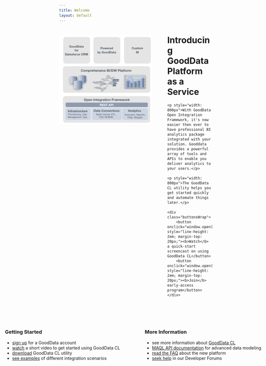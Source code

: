 ```yaml
---
title: Welcome
layout: default
---
```


<div>
    <img src="images/platform-stack.png" width="306" height="294" alt="Platform Stack" style="float: left; margin-right: 50px">
    <h1 id="introducing_gooddata_platform_as_a_service">Introducing GoodData Platform as a Service</h1>
    
    <p style="width: 800px">With GoodData Open Integration Framework, it's now easier then ever to have professional BI analytics package integrated with your solution. Gooddata provides a powerful array of tools and APIs to enable you deliver analytics to your users.</p>

    <p style="width: 800px">The GoodData CL utility helps you get started quickly and automate things later.</p>
    
    <div class="buttonsWrap">
        <button onclick="window.open('/start/','_self');" style="line-height: 2em; margin-top: 20px;"><b>Watch</b> a quick-start screencast on using GoodData CL</button>
        <button onclick="window.open('/start/','_self');" style="line-height: 2em; margin-top: 20px;"><b>Join</b> early-access program</button>
    </div>
</div>

<br clear="all">
<div style="margin: 50px 0px;"></div>

<div style="width: 400px; position: absolute; left: 50px;">
    <h3>Getting Started</h3>
    <ul>
        <li><a href="https://secure.gooddata.com/registration.html">sign up</a> for a GoodData account</li>
        <li><a href="/start/">watch</a> a short video to get started using GoodData CL</li>
        <li><a href="/download.html">download</a> GoodData CL utility</li>
        <li><a href="http://github.com/gooddata/GoodData-CL/tree/master/cli-distro/examples/#readme">see examples</a> of different integration scenarios</li>
    </ul>
</div>
<div style="width: 400px; position: absolute; right: 50px">
    <h3>More Information</h3>
    <ul>
        <li>see more information about <a href="/download.html">GoodData CL</a></li>
        <li><a href="/api/maql-ddl.html">MAQL API documentation</a> for advanced data modeling</li>
        <li><a href="faq.html">read the FAQ</a> about the new platform</li>
        <li><a href="http://support.gooddata.com/forums/176660-developer-forum">seek help</a> in our Developer Forums</li>
    </ul>
</div>

<br style="clear: all;">
<div style="margin: 300px 0px;"></div>
